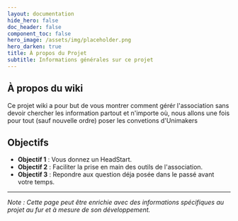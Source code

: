 ```yaml
---
layout: documentation
hide_hero: false
doc_header: false
component_toc: false
hero_image: /assets/img/placeholder.png
hero_darken: true
title: À propos du Projet
subtitle: Informations générales sur ce projet
---
```


## À propos du wiki

Ce projet wiki a pour but de vous montrer comment gérér l'association sans devoir chercher les information partout et n'importe où, nous allons une fois pour tout (sauf nouvelle ordre) poser les convetions d'Unimakers

## Objectifs

- **Objectif 1** : Vous donnez un HeadStart.
- **Objectif 2** : Faciliter la prise en main des outils de l'association.
- **Objectif 3** : Repondre aux question déja posée dans le passé avant votre temps.

---

_Note : Cette page peut être enrichie avec des informations spécifiques au projet au fur et à mesure de son développement._

